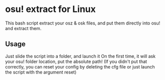 # osu! extract for Linux
This bash script extract your osz &amp; osk files, and put them directly into osu! and extract them.

## Usage
Just slide the script into a folder, and launch it
On the first time, it will ask your osu! folder location, put the absolute path! (If you didn't put that correctly, you can reset your config by deleting the cfg file or just launch the script with the argument reset)
